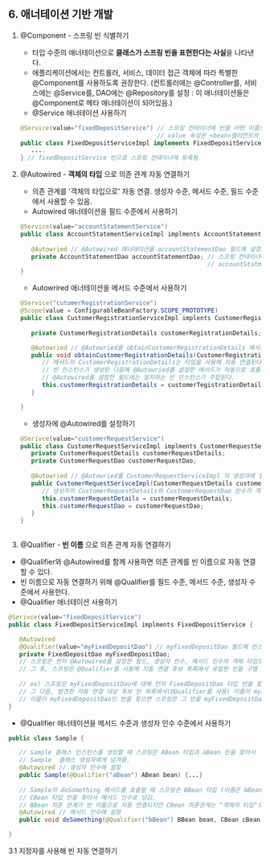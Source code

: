 ## 6. 애너테이션 기반 개발

1. @Component - 스프링 빈 식별하기
   - 타입 수준의 애너테이션으로 <b>클래스가 스프링 빈을 표현한다는 사실</b>을 나타낸다.
   - 애플리케이션에서는 컨트롤러, 서비스, 데이터 접근 객체에 따라 특별한 @Component를 사용하도록 권장한다. (컨트롤러에는 @Controller를, 
   서비스에는 @Service를, DAO에는 @Repository를 설정 : 이 애너테이션들은 @Component로 메타 애너테이션이 되어있음.)
   - @Service 애너테이션 사용하기
   
   ```java
   @Service(value="fixedDepositService") // 스프링 컨테이너에 빈을 어떤 이름으로 등록할지 지정하는 value 속성을 받음. 
                                         // value 속성은 <bean>엘리먼트의 id 속성과 같은 역할을 함
   public class FixedDepositServiceImpl implements FixedDepositService { 
      ....
   } // fixedDepositService 빈으로 스프링 컨테이너에 등록됨
   ```
   
2. @Autowired - <b>객체의 타입</b> 으로 의존 관계 자동 연결하기
   - 의존 관계를 '객체의 타입으로' 자동 연결. 생성자 수준, 메서드 수준, 필드 수준에서 사용할 수 있음.
   - Autowired 애너테이션을 필드 수준에서 사용하기
   
   ```java
   @Service(value="accountStatementService")
   public class AccountStatementServiceImpl implments AccountStatementService {
    
      @Autowried // @Autowired 애너테이션을 accountStatementDao 필드에 설정. : 필드가 자동 연결 됨
      private AccountStatementDao accountStatementDao; // 스프링 컨테이너에서 AccountStatementDao 타입 빈을 얻어서
                                                       // accountStatmenDao 필드에 대입
   }
   ```
   
   - Autowrired 애너테이션을 메서드 수준에서 사용하기
   
   ```java
   @Service("cutomerRegistrationService")
   @Scope(value = ConfigurableBeanFactory.SCOPE_PROTOTYPE)
   public class CustomerRegistrationServiceImpl implents CustomerRegistrationService {
      
      private CustomerRegistrationDetails customerRegistrationDetails;
   
      @Autowried // @Autowried를 obtainCustomerRegistrationDetails 메서드에 설정 : 메서드 인수가 자동 연결 됨
      public void obtainCustomerRegistrationDetails(CustomerRegistrationDetails customerRegistrationDetails) {
         // 메서드의 CustomerRegistrationDetails는 타입을 사용해 자동 연결된다.
         // 빈 인스턴스가 생성된 다음에 @Autowried를 설정한 메서드가 자동으로 호출되고,
         // @Autowired를 설정한 필드에는 일치하는 빈 인스턴스가 주입된다.
         this.customerRegistrationDetails = customerTegistrationDetails;
      }
   
   }
   ```
   
   - 생성자에 @Autowired를 설정하기
   
   ```java
   @Serivce(value="customerRequestService")
   public class CustomerRequestServiceImpl implments CustomerRequestService {
      private CustomerRequestDetails customerRequestDetails;
      private CustomerRequestDao customerRequestDao;
      
      @Autowried // @Autowried를 CustomerRequestServiceImpl 의 생성자에 설정. : 생성자 인수가 자동 연결됨
      public CustomerRequestSerivceImpl(CustomerRequestDetails customerRequestDetails, CustomeRequestDao customerRequestDao) {
         // 생성자의 CustomerRequestDetails와 CustomerRequestDao 인수가 객체의 타입으로 자동 연결됨.
         this.customerRequestDetails = customerRequestDetails;
         this.customerRequestDao = customerRequestDao;
      }
   }
 
   ``` 

3.  @Qualifier - <b>빈 이름</b> 으로 의존 관계 자동 연결하기
   - @Qualifier와 @Autowired를 함께 사용하면 의존 관계를 빈 이름으로 자동 연결할 수 있다.
   - 빈 이름으로 자동 연결하기 위해 @Qualifier를 필드 수준, 메서드 수준, 생성자 수준에서 사용한다.
   - @Qualifier 애너테이션 사용하기
   
   ```java
   @Serivce(value="fixedDepositService")
   public class FixedDepositServiceImpl implments FixedDepositService {
   
      @Autowired
      @Qualifier(value="myFixedDepositDao") // myFixedDepositDao 필드에 인스턴스를 대입할 빈의 이름 지정
      private FixedDepositDao myFixedDepositDao;
      // 스프링은 먼저 @Autowired를 설정한 필드, 생성자 인수, 메서드 인수의 객체 타입으로 후보 빈을 찾음
      // 그 후, 스프링은 @Qualifier를 사용해 자동 연결 후보 목록에서 유일한 빈을 구별
      
      // ex) 스프링은 myFixedDepositDao에 대해 먼저 FixedDepositDao 타입 빈을 찾음 (@Autowired를 설정한 필드의 타입으로)
      // 그 다음, 발견한 자동 연결 대상 후보 빈 목록에서(@Qualifier를 사용) 이름이 myFixedDepositDao인 빈을 찾음.
      // 이름이 myFixedDepositDao인 빈을 찾으면 스프링은 그 빈을 myFixedDepositDao 필드에 대입
   }
   
   ```

   - @Qualifier 애너테이션을 메서드 수준과 생성자 인수 수준에서 사용하기
   
   ```java
   public class Sample {
   
      // Sample 클래스 인스턴스를 생성할 때 스프링은 ABean 타입과 aBean 빈을 찾아서
      // Sample  클래스 생성자에게 넘겨줌.
      @Autowired // 생성자 인수에 설정
      public Sample(@Qualifier("aBean") ABean bean) {...}
     
      // Sample의 doSomething 메서드를 호출할 때 스프링은 BBean 타입 (이름은 bBean)의 빈과
      // CBean 타입 빈을 찾아서 메서드 인수로 넘김.
      // BBean 의존 관계가 빈 이름으로 자동 연결되지만 CBean 의존관계는 ^객체의 타입^으로 자동연결됨
      @Autowired // 메서드 인수에 설정
      public void doSomething(@Qualifier("bBean") BBean bean, CBean cBean) {...}
   
   }
   
   ```
   

3.1 지정자를 사용해 빈 자동 연결하기
